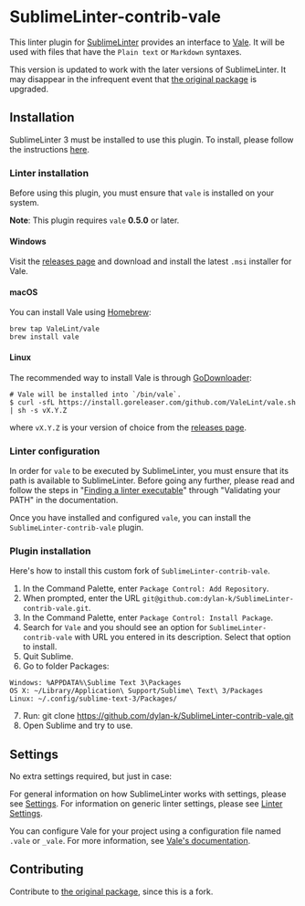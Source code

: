 # SublimeLinter-contrib-vale

This linter plugin for [SublimeLinter](http://sublimelinter.readthedocs.org) provides an interface to [Vale](https://valelint.github.io/docs). It will be used with files that have the `Plain text` or `Markdown` syntaxes.

This version is updated to work with the later versions of SublimeLinter. It may disappear in the infrequent event that [the original package](https://packagecontrol.io/packages/SublimeLinter-contrib-vale) is upgraded.

## Installation

SublimeLinter 3 must be installed to use this plugin. To install, please follow the instructions [here](http://sublimelinter.readthedocs.org/en/latest/installation.html).

### Linter installation

Before using this plugin, you must ensure that `vale` is installed on your system.

**Note**: This plugin requires `vale` **0.5.0** or later.

#### Windows

Visit the [releases page](https://github.com/ValeLint/vale/releases) and download and install the latest `.msi` installer for Vale.

#### macOS

You can install Vale using [Homebrew](https://brew.sh/):

```
brew tap ValeLint/vale
brew install vale
```

#### Linux

The recommended way to install Vale is through [GoDownloader](https://install.goreleaser.com/projects/):

```console
# Vale will be installed into `/bin/vale`.
$ curl -sfL https://install.goreleaser.com/github.com/ValeLint/vale.sh | sh -s vX.Y.Z
```

where `vX.Y.Z` is your version of choice from the [releases page](https://github.com/errata-ai/vale/releases).


### Linter configuration

In order for `vale` to be executed by SublimeLinter, you must ensure that its path is available to SublimeLinter. Before going any further, please read and follow the steps in "[Finding a linter executable](http://sublimelinter.readthedocs.org/en/latest/troubleshooting.html#finding-a-linter-executable)" through "Validating your PATH" in the documentation.

Once you have installed and configured `vale`, you can install the `SublimeLinter-contrib-vale` plugin.

### Plugin installation

Here's how to install this custom fork of `SublimeLinter-contrib-vale`.

1. In the Command Palette, enter `Package Control: Add Repository`.
2. When prompted, enter the URL `git@github.com:dylan-k/SublimeLinter-contrib-vale.git`.
3. In the Command Palette, enter `Package Control: Install Package`.
4. Search for ``Vale`` and you should see an option for `SublimeLinter-contrib-vale` with URL you entered in its description. Select that option to install.
5. Quit Sublime.
6. Go to folder Packages:
```
Windows: %APPDATA%\Sublime Text 3\Packages
OS X: ~/Library/Application\ Support/Sublime\ Text\ 3/Packages
Linux: ~/.config/sublime-text-3/Packages/
```
7. Run: git clone https://github.com/dylan-k/SublimeLinter-contrib-vale.git
8. Open Sublime and try to use.

## Settings

No extra settings required, but just in case:

For general information on how SublimeLinter works with settings, please see [Settings](http://sublimelinter.readthedocs.io/en/latest/settings.html). For information on generic linter settings, please see [Linter Settings](http://sublimelinter.readthedocs.io/en/latest/linter_settings.html).

You can configure Vale for your project using a configuration file named `.vale` or `_vale`. For more information, see [Vale's documentation](https://valelint.github.io/docs/config).

## Contributing

Contribute to [the original package](https://packagecontrol.io/packages/SublimeLinter-contrib-vale), since this is a fork.
